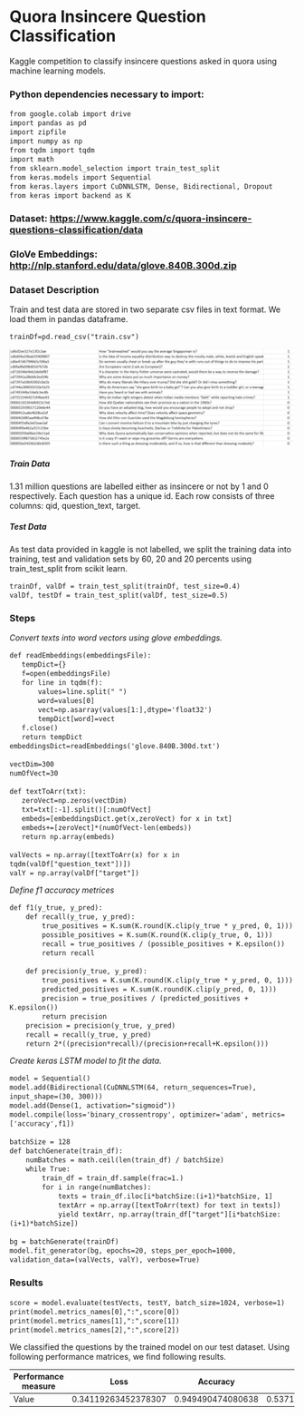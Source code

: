 # Quora Insincere Question Classification
 Kaggle competition to classify insincere questions asked in quora using machine learning models.
 
### Python dependencies necessary to import:

```
from google.colab import drive
import pandas as pd
import zipfile
import numpy as np 
from tqdm import tqdm
import math
from sklearn.model_selection import train_test_split
from keras.models import Sequential
from keras.layers import CuDNNLSTM, Dense, Bidirectional, Dropout
from keras import backend as K

```



### Dataset: https://www.kaggle.com/c/quora-insincere-questions-classification/data
### GloVe Embeddings: http://nlp.stanford.edu/data/glove.840B.300d.zip

### Dataset Description
  Train and test data are stored in two separate csv files in text format. We load them in pandas dataframe.
  
  ```
  trainDf=pd.read_csv("train.csv")
  ```
![Screenshot](snapshot.png)
  
##### Train Data 
1.31 million questions are labelled either as insincere or not by 1 and 0 respectively. Each question
  has a unique id. Each row consists of three columns: qid, question_text, target.
  
##### Test Data
As test data provided in kaggle is not labelled, we split the training data into training, test and validation 
sets by 60, 20 and 20 percents using train_test_split from scikit learn.
```
trainDf, valDf = train_test_split(trainDf, test_size=0.4)
valDf, testDf = train_test_split(valDf, test_size=0.5)
```

### Steps
 *Convert texts into word vectors using glove embeddings.*
 ```
 def readEmbeddings(embeddingsFile):
    tempDict={}
    f=open(embeddingsFile)
    for line in tqdm(f):
        values=line.split(" ")
        word=values[0]
        vect=np.asarray(values[1:],dtype='float32')
        tempDict[word]=vect
    f.close()
    return tempDict
embeddingsDict=readEmbeddings('glove.840B.300d.txt')

vectDim=300
numOfVect=30

def textToArr(txt):
    zeroVect=np.zeros(vectDim)
    txt=txt[:-1].split()[:numOfVect]
    embeds=[embeddingsDict.get(x,zeroVect) for x in txt]
    embeds+=[zeroVect]*(numOfVect-len(embeds)) 
    return np.array(embeds)

valVects = np.array([textToArr(x) for x in tqdm(valDf["question_text"])])
valY = np.array(valDf["target"])

 ```
 *Define f1 accuracy metrices*
```
def f1(y_true, y_pred):
    def recall(y_true, y_pred): 
        true_positives = K.sum(K.round(K.clip(y_true * y_pred, 0, 1)))
        possible_positives = K.sum(K.round(K.clip(y_true, 0, 1)))
        recall = true_positives / (possible_positives + K.epsilon())
        return recall

    def precision(y_true, y_pred): 
        true_positives = K.sum(K.round(K.clip(y_true * y_pred, 0, 1)))
        predicted_positives = K.sum(K.round(K.clip(y_pred, 0, 1)))
        precision = true_positives / (predicted_positives + K.epsilon())
        return precision
    precision = precision(y_true, y_pred)
    recall = recall(y_true, y_pred)
    return 2*((precision*recall)/(precision+recall+K.epsilon()))

```
 
*Create keras LSTM model to fit the data.*

```
model = Sequential()
model.add(Bidirectional(CuDNNLSTM(64, return_sequences=True), input_shape=(30, 300)))
model.add(Dense(1, activation="sigmoid"))
model.compile(loss='binary_crossentropy', optimizer='adam', metrics=['accuracy',f1])

batchSize = 128
def batchGenerate(train_df):
    numBatches = math.ceil(len(train_df) / batchSize)
    while True: 
        train_df = train_df.sample(frac=1.)   
        for i in range(numBatches):
            texts = train_df.iloc[i*batchSize:(i+1)*batchSize, 1]
            textArr = np.array([textToArr(text) for text in texts])
            yield textArr, np.array(train_df["target"][i*batchSize:(i+1)*batchSize])

bg = batchGenerate(trainDf)
model.fit_generator(bg, epochs=20, steps_per_epoch=1000, validation_data=(valVects, valY), verbose=True)
```
### Results

```
score = model.evaluate(testVects, testY, batch_size=1024, verbose=1)
print(model.metrics_names[0],":",score[0])
print(model.metrics_names[1],":",score[1])
print(model.metrics_names[2],":",score[2])

```
We classified the questions by the trained model on our test dataset. Using following performance 
matrices, we find following results.
  
Performance measure | Loss | Accuracy | F1 |
--- | --- | --- | --- |
Value |  0.34119263452378307 | 0.949490474080638 | 0.5371880054262607  |
  
